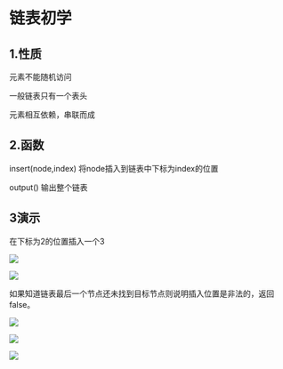 # 链表初学

## 1.性质

元素不能随机访问

一般链表只有一个表头

元素相互依赖，串联而成

## 2.函数

insert(node,index) 将node插入到链表中下标为index的位置

output() 输出整个链表

## 3演示

在下标为2的位置插入一个3

![](https://res.jisuanke.com/img/upload/20161101/1e9e8af3866ce10eec46b2226715752bbfbc2866.png)

![](https://res.jisuanke.com/img/upload/20161101/670a58c8ffff7390f36953006c5cce5754a488cf.png)

如果知道链表最后一个节点还未找到目标节点则说明插入位置是非法的，返回false。

![](https://res.jisuanke.com/img/upload/20161101/1855bd0ce39a3591ea26f3af551b752e6f6ae063.png)

![](https://res.jisuanke.com/img/upload/20161101/ff301e2cea5678a90c2492a2d61b7615ed76d745.png)

![](https://res.jisuanke.com/img/upload/20161101/388cb61a02c08123174672de4a181848b4a26308.png)

